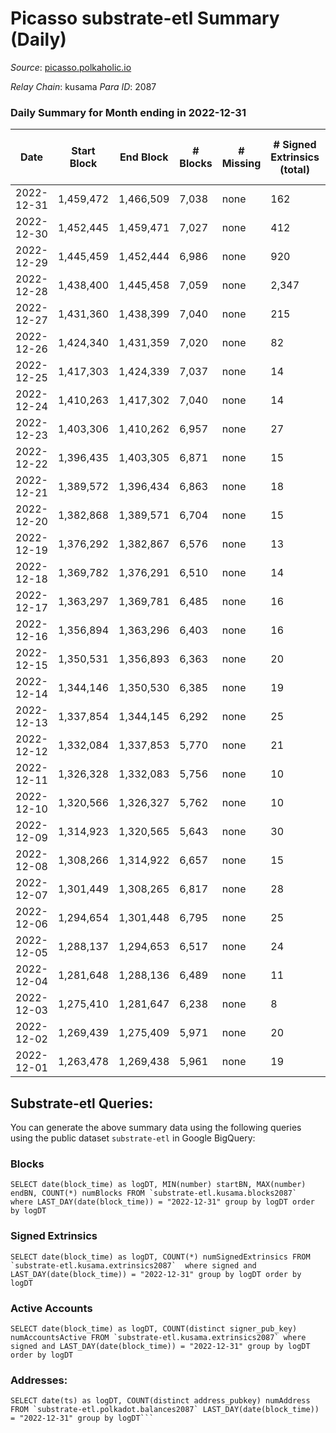 # Picasso substrate-etl Summary (Daily)

_Source_: [picasso.polkaholic.io](https://picasso.polkaholic.io)

*Relay Chain*: kusama
*Para ID*: 2087



### Daily Summary for Month ending in 2022-12-31


| Date | Start Block | End Block | # Blocks | # Missing | # Signed Extrinsics (total) | # Active Accounts | # Addresses with Balances | # Events | # Transfers | # XCM Transfers In | # XCM Transfers Out |
| ---- | ----------- | --------- | -------- | --------- | --------------------------- | ----------------- | ------------------------- | -------- | ----------- | ------------------ | ------------------- |
| 2022-12-31 | 1,459,472 | 1,466,509 | 7,038 | none  | 162 | 50 | 1,950 | 17,394 | 1,994  | 17 ($2,917.77) | 12 ($1,554.03) |
| 2022-12-30 | 1,452,445 | 1,459,471 | 7,027 | none  | 412 | 97 | 1,909 | 21,044 | 3,936  | 31 ($10,536.77) | 32 ($1,850.71) |
| 2022-12-29 | 1,445,459 | 1,452,444 | 6,986 | none  | 920 | 200 | 1,859 | 27,274 | 6,623  | 93 ($40,028.50) | 99 ($27,473.70) |
| 2022-12-28 | 1,438,400 | 1,445,458 | 7,059 | none  | 2,347 | 359 | 1,797 | 32,404 | 3,100  | 97 ($25,040.45) | 74 ($19,868.51) |
| 2022-12-27 | 1,431,360 | 1,438,399 | 7,040 | none  | 215 | 174 | 1,699 | 16,737 | 979  | 2 ($0.36) |   |
| 2022-12-26 | 1,424,340 | 1,431,359 | 7,020 | none  | 82 | 75 | 1,591 | 14,974 | 245  | 2 ($0.51) | 2 ($0.023) |
| 2022-12-25 | 1,417,303 | 1,424,339 | 7,037 | none  | 14 | 14 | 1,539 | 14,215 | 51  |   |   |
| 2022-12-24 | 1,410,263 | 1,417,302 | 7,040 | none  | 14 | 13 | 1,536 | 14,224 | 51  |   |   |
| 2022-12-23 | 1,403,306 | 1,410,262 | 6,957 | none  | 27 | 23 | 1,533 | 14,136 | 30  | 3 ($5.26) | 5 ($3.17) |
| 2022-12-22 | 1,396,435 | 1,403,305 | 6,871 | none  | 15 | 14 | 1,526 | 13,953 | 28  | 11 ($49,472.10) | 1 ($2.48) |
| 2022-12-21 | 1,389,572 | 1,396,434 | 6,863 | none  | 18 | 17 | 1,512 | 14,030 | 133  | 3 ($24,037.55) |   |
| 2022-12-20 | 1,382,868 | 1,389,571 | 6,704 | none  | 15 | 14 | 1,499 | 13,613 | 29  | 8 ($49,943.39) |   |
| 2022-12-19 | 1,376,292 | 1,382,867 | 6,576 | none  | 13 | 13 | 1,485 | 13,300 | 24  |   |   |
| 2022-12-18 | 1,369,782 | 1,376,291 | 6,510 | none  | 14 | 14 | 1,474 | 13,138 | 19  |   |   |
| 2022-12-17 | 1,363,297 | 1,369,781 | 6,485 | none  | 16 | 16 | 1,469 | 13,169 | 62  |   |   |
| 2022-12-16 | 1,356,894 | 1,363,296 | 6,403 | none  | 16 | 12 | 1,458 | 13,057 | 123  | 1 ($1.00) | 2 ($0.53) |
| 2022-12-15 | 1,350,531 | 1,356,893 | 6,363 | none  | 20 | 16 | 1,451 | 12,930 | 28  | 2 ($0.55) | 4 ($3.38) |
| 2022-12-14 | 1,344,146 | 1,350,530 | 6,385 | none  | 19 | 15 |  | 12,949 | 23  | 2 ($0.31) | 3 ($2.14) |
| 2022-12-13 | 1,337,854 | 1,344,145 | 6,292 | none  | 25 | 19 | 1,429 | 12,820 | 31  | 1 ($0.10) | 8 ($0.31) |
| 2022-12-12 | 1,332,084 | 1,337,853 | 5,770 | none  | 21 | 15 | 1,416 | 11,756 | 26  | 5 ($0.88) | 4 ($0.48) |
| 2022-12-11 | 1,326,328 | 1,332,083 | 5,756 | none  | 10 | 10 | 1,404 | 11,708 | 31  |   |   |
| 2022-12-10 | 1,320,566 | 1,326,327 | 5,762 | none  | 10 | 10 | 1,383 | 11,683 | 26  |   |   |
| 2022-12-09 | 1,314,923 | 1,320,565 | 5,643 | none  | 30 | 22 |  | 11,756 | 71  | 6 ($13.92) | 3 ($6.23) |
| 2022-12-08 | 1,308,266 | 1,314,922 | 6,657 | none  | 15 | 14 | 1,321 | 13,800 | 103  | 2 ($8.91) | 1 ($0.087) |
| 2022-12-07 | 1,301,449 | 1,308,265 | 6,817 | none  | 28 | 16 | 1,265 | 14,161 | 253  | 3 ($2.10) | 3 ($3.65) |
| 2022-12-06 | 1,294,654 | 1,301,448 | 6,795 | none  | 25 | 18 | 1,244 | 14,136 | 216  | 2 ($24.96) |   |
| 2022-12-05 | 1,288,137 | 1,294,653 | 6,517 | none  | 24 | 19 | 1,208 | 13,401 | 57  |   |   |
| 2022-12-04 | 1,281,648 | 1,288,136 | 6,489 | none  | 11 | 9 | 1,169 | 13,225 | 72  |   |   |
| 2022-12-03 | 1,275,410 | 1,281,647 | 6,238 | none  | 8 | 7 | 1,147 | 12,678 | 33  |   |   |
| 2022-12-02 | 1,269,439 | 1,275,409 | 5,971 | none  | 20 | 16 | 1,122 | 12,336 | 134  |   |   |
| 2022-12-01 | 1,263,478 | 1,269,438 | 5,961 | none  | 19 | 18 | 1,090 | 12,327 | 180  |   |   |

## Substrate-etl Queries:
You can generate the above summary data using the following queries using the public dataset `substrate-etl` in Google BigQuery:


### Blocks
```
SELECT date(block_time) as logDT, MIN(number) startBN, MAX(number) endBN, COUNT(*) numBlocks FROM `substrate-etl.kusama.blocks2087`  where LAST_DAY(date(block_time)) = "2022-12-31" group by logDT order by logDT
```


### Signed Extrinsics
```
SELECT date(block_time) as logDT, COUNT(*) numSignedExtrinsics FROM `substrate-etl.kusama.extrinsics2087`  where signed and LAST_DAY(date(block_time)) = "2022-12-31" group by logDT order by logDT
```


### Active Accounts
```
SELECT date(block_time) as logDT, COUNT(distinct signer_pub_key) numAccountsActive FROM `substrate-etl.kusama.extrinsics2087` where signed and LAST_DAY(date(block_time)) = "2022-12-31" group by logDT order by logDT
```


### Addresses:
```
SELECT date(ts) as logDT, COUNT(distinct address_pubkey) numAddress FROM `substrate-etl.polkadot.balances2087` LAST_DAY(date(block_time)) = "2022-12-31" group by logDT```

